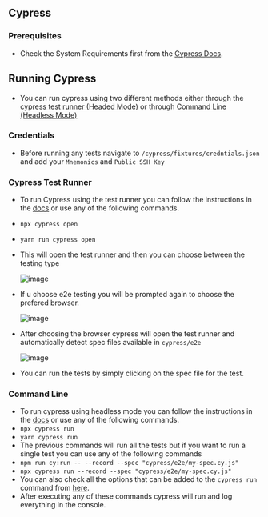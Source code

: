 ## Cypress

### Prerequisites

- Check the System Requirements first from the [Cypress Docs](https://docs.cypress.io/guides/getting-started/installing-cypress#System-requirements).


## Running Cypress

- You can run cypress using two different methods either through the [cypress test runner (Headed Mode)](https://docs.cypress.io/guides/getting-started/opening-the-app#cypress-open) or through [Command Line (Headless Mode)](https://docs.cypress.io/guides/guides/command-line#What-you-ll-learn)

### Credentials

- Before running any tests navigate to `/cypress/fixtures/credntials.json` and add your `Mnemonics` and `Public SSH Key`




### Cypress Test Runner

- To run Cypress using the test runner you can follow the instructions in the [docs](https://docs.cypress.io/guides/getting-started/opening-the-app#cypress-open) or use any of the following commands.

- `npx cypress open`
- `yarn run cypress open`

- This will open the test runner and then you can choose between the testing type

   ![image](https://user-images.githubusercontent.com/101194226/173856212-2833f7e2-48cc-4dc3-8ede-205f57087260.png)

- If u choose e2e testing you will be prompted again to choose the prefered browser.

   ![image](https://user-images.githubusercontent.com/101194226/173856643-5a1c234c-941a-4ac3-883a-b9a8e71a5d50.png)

- After choosing the browser cypress will open the test runner and automatically detect spec files available in `cypress/e2e`

   ![image](https://user-images.githubusercontent.com/101194226/173857152-b0aedfb0-af21-4b8c-afef-ff924d31fb33.png)

- You can run the tests by simply clicking on the spec file for the test.

### Command Line

- To run cypress using headless mode you can follow the instructions in the [docs](https://docs.cypress.io/guides/guides/command-line#What-you-ll-learn) or use any of the following commands.
- `npx cypress run`
- `yarn cypress run`
- The previous commands will run all the tests but if you want to run a single test you can use any of the following commands
- `npm run cy:run -- --record --spec "cypress/e2e/my-spec.cy.js"`
- `npx cypress run --record --spec "cypress/e2e/my-spec.cy.js"`
- You can also check all the options that can be added to the `cypress run` command from [here](https://docs.cypress.io/guides/guides/command-line#cypress-run).
- After executing any of these commands cypress will run and log everything in the console.
